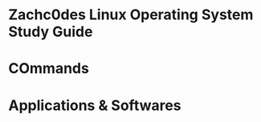 <h1> Zachc0des Linux Operating System Study Guide <h1>

<h1>COmmands</h2>
<h1> Applications & Softwares </h1>
